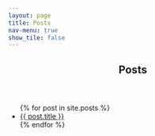 ```yaml
---
layout: page
title: Posts
nav-menu: true
show_tile: false
---
```


<!-- Main -->
<div id="main">

<!-- One -->
<section id="one">
	<div class="inner">
		<header class="major">
			<h2>Posts</h2>
		</header>
        <div class="row">
            <ul>
            {% for post in site.posts %}
                <li>
                <a href="{{ post.url }}">{{ post.title }}</a>
                </li>
            {% endfor %}
            </ul>
        </div>
    </div>
</section>

</div>